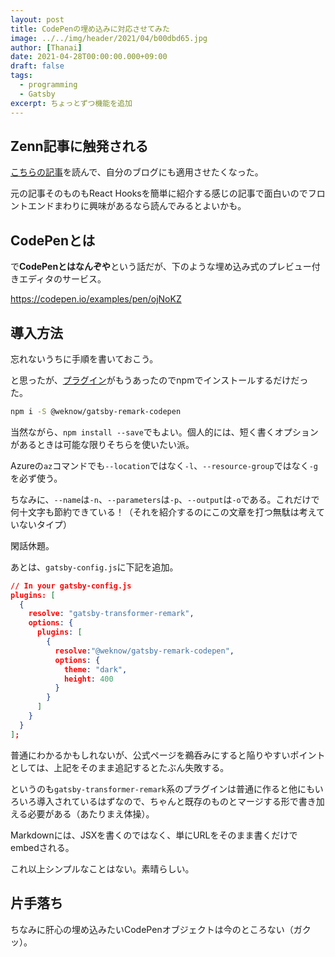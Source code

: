 ```yaml
---
layout: post
title: CodePenの埋め込みに対応させてみた
image: ../../img/header/2021/04/b00dbd65.jpg
author: [Thanai]
date: 2021-04-28T00:00:00.000+09:00
draft: false
tags:
  - programming
  - Gatsby
excerpt: ちょっとずつ機能を追加
---
```


## Zenn記事に触発される

[こちらの記事](https://zenn.dev/sprout2000/articles/60cc8f1aa08b4b)を読んで、自分のブログにも適用させたくなった。

元の記事そのものもReact Hooksを簡単に紹介する感じの記事で面白いのでフロントエンドまわりに興味があるなら読んでみるとよいかも。

## CodePenとは

で**CodePenとはなんぞや**という話だが、下のような埋め込み式のプレビュー付きエディタのサービス。

https://codepen.io/examples/pen/ojNoKZ

## 導入方法

忘れないうちに手順を書いておこう。

と思ったが、[プラグイン](https://www.gatsbyjs.com/plugins/@weknow/gatsby-remark-codepen/)がもうあったのでnpmでインストールするだけだった。

```bash
npm i -S @weknow/gatsby-remark-codepen
```

当然ながら、`npm install --save`でもよい。個人的には、短く書くオプションがあるときは可能な限りそちらを使いたい派。

Azureの`az`コマンドでも`--location`ではなく`-l`、`--resource-group`ではなく`-g`を必ず使う。

ちなみに、`--name`は`-n`、`--parameters`は`-p`、`--output`は`-o`である。これだけで何十文字も節約できている！（それを紹介するのにこの文章を打つ無駄は考えていないタイプ）

閑話休題。

あとは、`gatsby-config.js`に下記を追加。

```json
// In your gatsby-config.js
plugins: [
  {
    resolve: "gatsby-transformer-remark",
    options: {
      plugins: [
        {
          resolve:"@weknow/gatsby-remark-codepen",
          options: {
            theme: "dark",
            height: 400
          }
        }
      ]
    }
  }
];
```

普通にわかるかもしれないが、公式ページを鵜呑みにすると陥りやすいポイントとしては、上記をそのまま追記するとたぶん失敗する。

というのも`gatsby-transformer-remark`系のプラグインは普通に作ると他にもいろいろ導入されているはずなので、ちゃんと既存のものとマージする形で書き加える必要がある（あたりまえ体操）。

Markdownには、JSXを書くのではなく、単にURLをそのまま書くだけでembedされる。

これ以上シンプルなことはない。素晴らしい。

## 片手落ち

ちなみに肝心の埋め込みたいCodePenオブジェクトは今のところない（ガクッ）。
